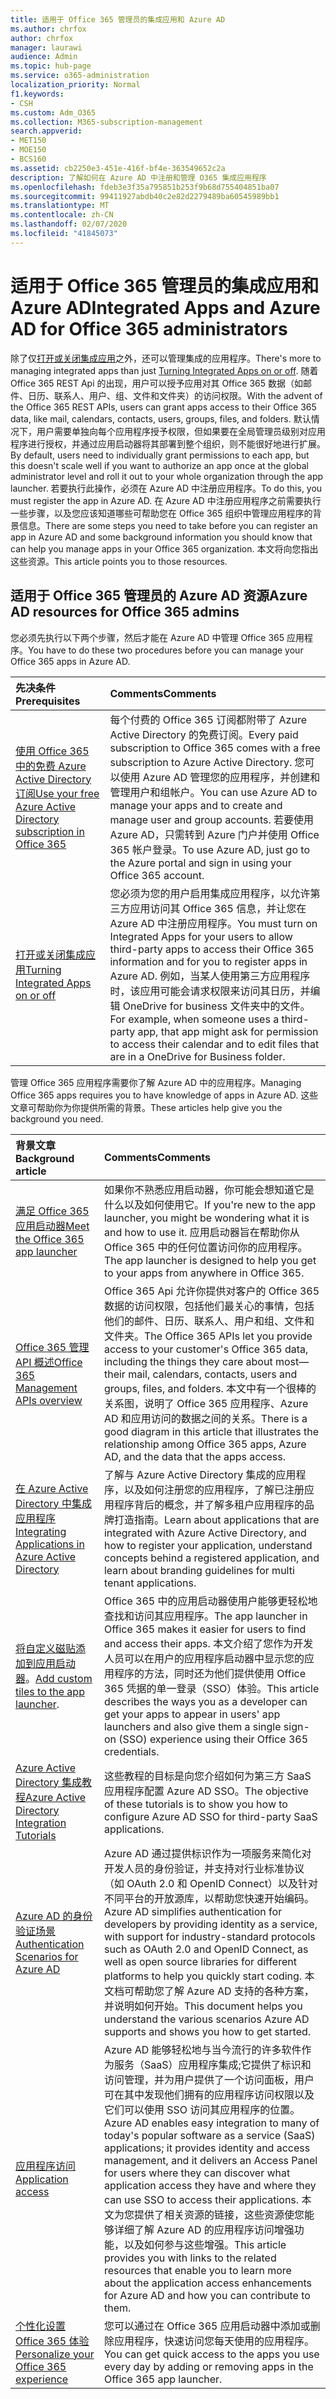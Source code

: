 ```yaml
---
title: 适用于 Office 365 管理员的集成应用和 Azure AD
ms.author: chrfox
author: chrfox
manager: laurawi
audience: Admin
ms.topic: hub-page
ms.service: o365-administration
localization_priority: Normal
f1.keywords:
- CSH
ms.custom: Adm_O365
ms.collection: M365-subscription-management
search.appverid:
- MET150
- MOE150
- BCS160
ms.assetid: cb2250e3-451e-416f-bf4e-363549652c2a
description: 了解如何在 Azure AD 中注册和管理 O365 集成应用程序
ms.openlocfilehash: fdeb3e3f35a795851b253f9b68d755404851ba07
ms.sourcegitcommit: 99411927abdb40c2e82d2279489ba60545989bb1
ms.translationtype: MT
ms.contentlocale: zh-CN
ms.lasthandoff: 02/07/2020
ms.locfileid: "41845073"
---
```

# <a name="integrated-apps-and-azure-ad-for-office-365-administrators"></a><span data-ttu-id="10b90-103">适用于 Office 365 管理员的集成应用和 Azure AD</span><span class="sxs-lookup"><span data-stu-id="10b90-103">Integrated Apps and Azure AD for Office 365 administrators</span></span>

<span data-ttu-id="10b90-104">除了仅[打开或关闭集成应用](https://support.office.com/article/7e453a40-66df-44ab-92a1-96786cb7fb34#__toc379982114)之外，还可以管理集成的应用程序。</span><span class="sxs-lookup"><span data-stu-id="10b90-104">There's more to managing integrated apps than just [Turning Integrated Apps on or off](https://support.office.com/article/7e453a40-66df-44ab-92a1-96786cb7fb34#__toc379982114).</span></span> <span data-ttu-id="10b90-105">随着 Office 365 REST Api 的出现，用户可以授予应用对其 Office 365 数据（如邮件、日历、联系人、用户、组、文件和文件夹）的访问权限。</span><span class="sxs-lookup"><span data-stu-id="10b90-105">With the advent of the Office 365 REST APIs, users can grant apps access to their Office 365 data, like mail, calendars, contacts, users, groups, files, and folders.</span></span> <span data-ttu-id="10b90-106">默认情况下，用户需要单独向每个应用程序授予权限，但如果要在全局管理员级别对应用程序进行授权，并通过应用启动器将其部署到整个组织，则不能很好地进行扩展。</span><span class="sxs-lookup"><span data-stu-id="10b90-106">By default, users need to individually grant permissions to each app, but this doesn't scale well if you want to authorize an app once at the global administrator level and roll it out to your whole organization through the app launcher.</span></span> <span data-ttu-id="10b90-107">若要执行此操作，必须在 Azure AD 中注册应用程序。</span><span class="sxs-lookup"><span data-stu-id="10b90-107">To do this, you must register the app in Azure AD.</span></span> <span data-ttu-id="10b90-108">在 Azure AD 中注册应用程序之前需要执行一些步骤，以及您应该知道哪些可帮助您在 Office 365 组织中管理应用程序的背景信息。</span><span class="sxs-lookup"><span data-stu-id="10b90-108">There are some steps you need to take before you can register an app in Azure AD and some background information you should know that can help you manage apps in your Office 365 organization.</span></span> <span data-ttu-id="10b90-109">本文将向您指出这些资源。</span><span class="sxs-lookup"><span data-stu-id="10b90-109">This article points you to those resources.</span></span>
  
## <a name="azure-ad-resources-for-office-365-admins"></a><span data-ttu-id="10b90-110">适用于 Office 365 管理员的 Azure AD 资源</span><span class="sxs-lookup"><span data-stu-id="10b90-110">Azure AD resources for Office 365 admins</span></span>

<span data-ttu-id="10b90-111">您必须先执行以下两个步骤，然后才能在 Azure AD 中管理 Office 365 应用程序。</span><span class="sxs-lookup"><span data-stu-id="10b90-111">You have to do these two procedures before you can manage your Office 365 apps in Azure AD.</span></span>
  
|<span data-ttu-id="10b90-112">**先决条件**</span><span class="sxs-lookup"><span data-stu-id="10b90-112">**Prerequisites**</span></span>|<span data-ttu-id="10b90-113">**Comments**</span><span class="sxs-lookup"><span data-stu-id="10b90-113">**Comments**</span></span>|
|:-----|:-----|
|[<span data-ttu-id="10b90-114">使用 Office 365 中的免费 Azure Active Directory 订阅</span><span class="sxs-lookup"><span data-stu-id="10b90-114">Use your free Azure Active Directory subscription in Office 365</span></span>](https://docs.microsoft.com/microsoft-365/compliance/use-your-free-azure-ad-subscription-in-office-365) <br/> |<span data-ttu-id="10b90-115">每个付费的 Office 365 订阅都附带了 Azure Active Directory 的免费订阅。</span><span class="sxs-lookup"><span data-stu-id="10b90-115">Every paid subscription to Office 365 comes with a free subscription to Azure Active Directory.</span></span> <span data-ttu-id="10b90-116">您可以使用 Azure AD 管理您的应用程序，并创建和管理用户和组帐户。</span><span class="sxs-lookup"><span data-stu-id="10b90-116">You can use Azure AD to manage your apps and to create and manage user and group accounts.</span></span> <span data-ttu-id="10b90-117">若要使用 Azure AD，只需转到 Azure 门户并使用 Office 365 帐户登录。</span><span class="sxs-lookup"><span data-stu-id="10b90-117">To use Azure AD, just go to the Azure portal and sign in using your Office 365 account.</span></span>  <br/> |
|[<span data-ttu-id="10b90-118">打开或关闭集成应用</span><span class="sxs-lookup"><span data-stu-id="10b90-118">Turning Integrated Apps on or off</span></span>](https://support.office.com/article/7e453a40-66df-44ab-92a1-96786cb7fb34#__toc379982114) <br/> |<span data-ttu-id="10b90-119">您必须为您的用户启用集成应用程序，以允许第三方应用访问其 Office 365 信息，并让您在 Azure AD 中注册应用程序。</span><span class="sxs-lookup"><span data-stu-id="10b90-119">You must turn on Integrated Apps for your users to allow third-party apps to access their Office 365 information and for you to register apps in Azure AD.</span></span> <span data-ttu-id="10b90-120">例如，当某人使用第三方应用程序时，该应用可能会请求权限来访问其日历，并编辑 OneDrive for business 文件夹中的文件。</span><span class="sxs-lookup"><span data-stu-id="10b90-120">For example, when someone uses a third-party app, that app might ask for permission to access their calendar and to edit files that are in a OneDrive for Business folder.</span></span>  <br/> |
   
<span data-ttu-id="10b90-121">管理 Office 365 应用程序需要你了解 Azure AD 中的应用程序。</span><span class="sxs-lookup"><span data-stu-id="10b90-121">Managing Office 365 apps requires you to have knowledge of apps in Azure AD.</span></span> <span data-ttu-id="10b90-122">这些文章可帮助你为你提供所需的背景。</span><span class="sxs-lookup"><span data-stu-id="10b90-122">These articles help give you the background you need.</span></span>
  
|<span data-ttu-id="10b90-123">**背景文章**</span><span class="sxs-lookup"><span data-stu-id="10b90-123">**Background article**</span></span>|<span data-ttu-id="10b90-124">**Comments**</span><span class="sxs-lookup"><span data-stu-id="10b90-124">**Comments**</span></span>|
|:-----|:-----|
|[<span data-ttu-id="10b90-125">满足 Office 365 应用启动器</span><span class="sxs-lookup"><span data-stu-id="10b90-125">Meet the Office 365 app launcher</span></span>](https://support.office.com/article/79f12104-6fed-442f-96a0-eb089a3f476a) <br/> |<span data-ttu-id="10b90-126">如果你不熟悉应用启动器，你可能会想知道它是什么以及如何使用它。</span><span class="sxs-lookup"><span data-stu-id="10b90-126">If you're new to the app launcher, you might be wondering what it is and how to use it.</span></span> <span data-ttu-id="10b90-127">应用启动器旨在帮助你从 Office 365 中的任何位置访问你的应用程序。</span><span class="sxs-lookup"><span data-stu-id="10b90-127">The app launcher is designed to help you get to your apps from anywhere in Office 365.</span></span>  <br/> |
|[<span data-ttu-id="10b90-128">Office 365 管理 API 概述</span><span class="sxs-lookup"><span data-stu-id="10b90-128">Office 365 Management APIs overview</span></span>](https://docs.microsoft.com/office/office-365-management-api/office-365-management-apis-overview) <br/> |<span data-ttu-id="10b90-129">Office 365 Api 允许你提供对客户的 Office 365 数据的访问权限，包括他们最关心的事情，包括他们的邮件、日历、联系人、用户和组、文件和文件夹。</span><span class="sxs-lookup"><span data-stu-id="10b90-129">The Office 365 APIs let you provide access to your customer's Office 365 data, including the things they care about most—their mail, calendars, contacts, users and groups, files, and folders.</span></span> <span data-ttu-id="10b90-130">本文中有一个很棒的关系图，说明了 Office 365 应用程序、Azure AD 和应用访问的数据之间的关系。</span><span class="sxs-lookup"><span data-stu-id="10b90-130">There is a good diagram in this article that illustrates the relationship among Office 365 apps, Azure AD, and the data that the apps access.</span></span>  <br/> |
|[<span data-ttu-id="10b90-131">在 Azure Active Directory 中集成应用程序</span><span class="sxs-lookup"><span data-stu-id="10b90-131">Integrating Applications in Azure Active Directory</span></span>](https://docs.microsoft.com/azure/active-directory/develop/quickstart-v1-add-azure-ad-app) <br/> | <span data-ttu-id="10b90-132">了解与 Azure Active Directory 集成的应用程序，以及如何注册您的应用程序，了解已注册应用程序背后的概念，并了解多租户应用程序的品牌打造指南。</span><span class="sxs-lookup"><span data-stu-id="10b90-132">Learn about applications that are integrated with Azure Active Directory, and how to register your application, understand concepts behind a registered application, and learn about branding guidelines for multi tenant applications.</span></span>  <br/> |
|<span data-ttu-id="10b90-133">[将自定义磁贴添加到应用启动器](https://docs.microsoft.com/office365/admin/manage/customize-the-app-launcher)。</span><span class="sxs-lookup"><span data-stu-id="10b90-133">[Add custom tiles to the app launcher](https://docs.microsoft.com/office365/admin/manage/customize-the-app-launcher).</span></span>  <br/> |<span data-ttu-id="10b90-134">Office 365 中的应用启动器使用户能够更轻松地查找和访问其应用程序。</span><span class="sxs-lookup"><span data-stu-id="10b90-134">The app launcher in Office 365 makes it easier for users to find and access their apps.</span></span> <span data-ttu-id="10b90-135">本文介绍了您作为开发人员可以在用户的应用程序启动器中显示您的应用程序的方法，同时还为他们提供使用 Office 365 凭据的单一登录（SSO）体验。</span><span class="sxs-lookup"><span data-stu-id="10b90-135">This article describes the ways you as a developer can get your apps to appear in users' app launchers and also give them a single sign-on (SSO) experience using their Office 365 credentials.</span></span>  <br/> |
|[<span data-ttu-id="10b90-136">Azure Active Directory 集成教程</span><span class="sxs-lookup"><span data-stu-id="10b90-136">Azure Active Directory Integration Tutorials</span></span>](https://docs.microsoft.com/azure/active-directory/saas-apps/tutorial-list) <br/> |<span data-ttu-id="10b90-137">这些教程的目标是向您介绍如何为第三方 SaaS 应用程序配置 Azure AD SSO。</span><span class="sxs-lookup"><span data-stu-id="10b90-137">The objective of these tutorials is to show you how to configure Azure AD SSO for third-party SaaS applications.</span></span>  <br/> |
|[<span data-ttu-id="10b90-138">Azure AD 的身份验证场景</span><span class="sxs-lookup"><span data-stu-id="10b90-138">Authentication Scenarios for Azure AD</span></span>](https://go.microsoft.com/fwlink/?LinkId=617145) <br/> |<span data-ttu-id="10b90-139">Azure AD 通过提供标识作为一项服务来简化对开发人员的身份验证，并支持对行业标准协议（如 OAuth 2.0 和 OpenID Connect）以及针对不同平台的开放源库，以帮助您快速开始编码。</span><span class="sxs-lookup"><span data-stu-id="10b90-139">Azure AD simplifies authentication for developers by providing identity as a service, with support for industry-standard protocols such as OAuth 2.0 and OpenID Connect, as well as open source libraries for different platforms to help you quickly start coding.</span></span> <span data-ttu-id="10b90-140">本文档可帮助您了解 Azure AD 支持的各种方案，并说明如何开始。</span><span class="sxs-lookup"><span data-stu-id="10b90-140">This document helps you understand the various scenarios Azure AD supports and shows you how to get started.</span></span>  <br/> |
|[<span data-ttu-id="10b90-141">应用程序访问</span><span class="sxs-lookup"><span data-stu-id="10b90-141">Application access</span></span>](https://docs.microsoft.com/azure/active-directory/manage-apps/what-is-access-management) <br/> |<span data-ttu-id="10b90-142">Azure AD 能够轻松地与当今流行的许多软件作为服务（SaaS）应用程序集成;它提供了标识和访问管理，并为用户提供了一个访问面板，用户可在其中发现他们拥有的应用程序访问权限以及它们可以使用 SSO 访问其应用程序的位置。</span><span class="sxs-lookup"><span data-stu-id="10b90-142">Azure AD enables easy integration to many of today's popular software as a service (SaaS) applications; it provides identity and access management, and it delivers an Access Panel for users where they can discover what application access they have and where they can use SSO to access their applications.</span></span> <span data-ttu-id="10b90-143">本文为您提供了相关资源的链接，这些资源使您能够详细了解 Azure AD 的应用程序访问增强功能，以及如何参与这些增强。</span><span class="sxs-lookup"><span data-stu-id="10b90-143">This article provides you with links to the related resources that enable you to learn more about the application access enhancements for Azure AD and how you can contribute to them.</span></span>  <br/> |
|[<span data-ttu-id="10b90-144">个性化设置 Office 365 体验</span><span class="sxs-lookup"><span data-stu-id="10b90-144">Personalize your Office 365 experience</span></span>](https://support.office.com/article/eb34a21b-52fa-4fbf-a8d5-146132242985) <br/> |<span data-ttu-id="10b90-145">您可以通过在 Office 365 应用启动器中添加或删除应用程序，快速访问您每天使用的应用程序。</span><span class="sxs-lookup"><span data-stu-id="10b90-145">You can get quick access to the apps you use every day by adding or removing apps in the Office 365 app launcher.</span></span>  <br/> |
   

